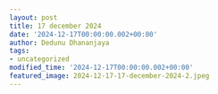 ```yaml
---
layout: post
title: 17 december 2024
date: '2024-12-17T00:00:00.002+00:00'
author: Dedunu Dhananjaya
tags:
- uncategorized
modified_time: '2024-12-17T00:00:00.002+00:00'
featured_image: 2024-12-17-17-december-2024-2.jpeg
---
```


